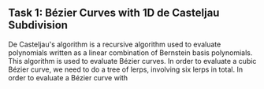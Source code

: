 ## Task 1: Bézier Curves with 1D de Casteljau Subdivision

De Casteljau's algorithm is a recursive algorithm used to evaluate
polynomials written as a linear combination of Bernstein basis
polynomials. This algorithm is used to evaluate Bézier curves. In
order to evaluate a cubic Bézier curve, we need to do a tree of lerps,
involving six lerps in total. In order to evaluate a Bézier curve with 